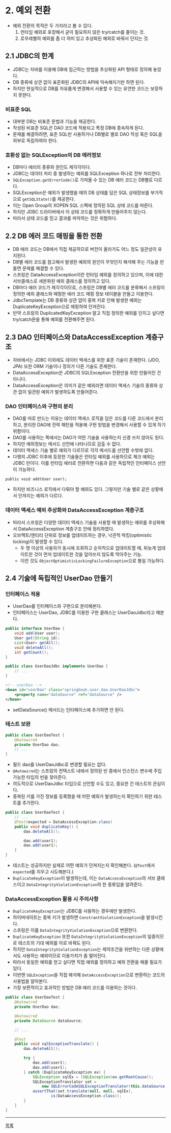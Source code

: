 # 2. 예외 전환

- 예외 전환의 목적은 두 가지라고 볼 수 있다.
    1. 런타임 예외로 포장해서 굳이 필요하지 않은 try/catch를 줄이는 것.
    2. 로우레벨의 예외를 좀 더 의미 있고 추상화된 예외로 바꿔서 던지는 것.

## 2.1 JDBC의 한계

- JDBC는 자바를 이용해 DB에 접근하는 방법을 추상화된 API 형태로 정의해 놓았다.
- DB 종류에 상관 없이 표준화된 JDBC의 API에 익숙해지기만 하면 된다.
- 하지만 현실적으로 DB를 자유롭게 변경해서 사용할 수 있는 유연한 코드는 보장하지 못한다.

### 비표준 SQL

- 대부분 DB는 비표준 문법과 기능을 제공한다.
- 작성된 비표준 SQL은 DAO 코드에 적용되고 특정 DB에 종속하게 된다.
- 문제를 해결하려면, 표준 SQL만 사용하거나 DB별로 별로 DAO 작성 혹은 SQL을 외부로 독립하여야 한다.

### 호환성 없는 SQLException의 DB 에러정보

- DB마다 에러의 종류와 원인도 제각각이다.
- JDBC는 데이터 처리 중 발생하는 예외를 SQLException 하나로 전부 처리한다.
- `SQLException.getErrorCode()`로 가져올 수 있는 DB 에러 코드는 DB별로 다르다.
- SQLException은 예외가 발생했을 때의 DB 상태를 담은 SQL 상태정보를 부가적으로 `getSQLState()`를 제공한다.
- 이는 Open Group의 XOPEN SQL 스펙에 정의된 SQL 상태 코드를 따른다.
- 하지만 JDBC 드라이버에서 이 상태 코드를 정확하게 만들어주지 않는다.
- 따라서 상태 코드를 믿고 결과를 파악하는 것은 위험하다.

## 2.2 DB 에러 코드 매핑을 통한 전환

- DB 에러 코드는 DB에서 직접 제공하므로 버전이 올라가도 어느 정도 일관성이 유지된다.
- DB별 에러 코드를 참고해서 발생한 예외의 원인이 무엇인지 해석해 주는 기능을 만들면 문제를 해결할 수 있다.
- 스프링은 DataAccessException이란 런타임 예외를 정의하고 있으며, 이에 대한 서브클래스로 세분화된 예외 클래스를 정의하고 있다.
- DB마다 에러 코드가 제각각이므로, 스프링은 DB별 에러 코드를 분류해서 스프링이 정의한 예외 클래스와 매핑한 에러 코드 매핑 정보 테이블을 만들고 이용한다.
- JdbcTemplate는 DB 종류와 상관 없이 중복 키로 인해 발생한 예외는 DuplicateKeyException으로 매핑하여 던져진다.
- 만약 스프링의 DuplicatedKeyException 말고 직접 정의한 예외를 던지고 싶다면 try/catch문을 통해 예외를 전환해주면 된다.

## 2.3 DAO 인터페이스와 DataAccessException 계층구조

- 자바에서는 JDBC 이외에도 데이터 엑세스를 위한 표준 기술이 존재한다. (JDO, JPA) 또한 ORM 기술이나 정의가 다른 기술도 존재한다.
- DataAccessException은 JDBC의 SQLException 전환만을 위한 만들어진 건 아니다.
- DataAccessException은 의미가 같은 예외라면 데이터 액세스 기술의 종류와 상관 없이 일관된 예외가 발생하도록 만들어준다.

### DAO 인터페이스와 구현의 분리

- DAO를 따로 만드는 이유는 데이터 액세스 로직을 담은 코드를 다른 코드에서 분리하고, 분리한 DAO에 전략 패턴을 적용해 구현 방법을 변경해서 사용할 수 있게 하기 위함이다.
- DAO를 사용하는 쪽에서는 DAO가 어떤 기술을 사용하는지 신경 쓰지 않아도 된다.
- 하지만 예외정보는 메서드 선언에 나타나므로 감출 수 없다.
- 데이터 액세스 기술 별로 예외가 다르므로 각각 메서드를 선언할 수밖에 없다.
- 다행히 JDBC 이후에 등장한 기술들은 런타임 예외를 사용하므로 체크 예외는 JDBC 만이다. 이를 런타임 에러로 전환하면 다음과 같은 독립적인 인터페이스 선언이 가능하다.

```
public void add(User user);
``` 

- 하지만 비즈니스 로직에서 다뤄야 할 예외도 있다. 그렇지만 기술 별로 같은 상황에서 던져지는 예외가 다르다.

### 데이터 액세스 예외 추상화와 DataAccessException 계층구조

- 따라서 스프링은 다양한 데이터 액세스 기술을 사용할 때 발생하는 예외를 추상화해서 DataAccessException 계층구조 안에 정리하였다.
- 오브젝트/엔티티 단위로 정보를 업데이트하는 경우, 낙관적 락킹(optimistic locking)이 발생할 수 있다.
    - 두 명 이상의 사용자가 동시에 조회하고 순차적으로 업데이트할 때, 뒤늦게 업데이트한 것이 먼저 업데이트한 것을 덮어쓰지 않도록 막아주는 기능.
    - 이런 것도 `ObjectOptimisticLockingFailureException`으로 통일 가능하다.
    
## 2.4 기술에 독립적인 UserDao 만들기

### 인터페이스 적용

- UserDao를 인터페이스와 구현으로 분리해본다.
- 인터페이스는 UserDao, JDBC를 이용한 구현 클래스는 UserDaoJdbc라고 해본다.

```java
public interface UserDao {
    void add(User user);
    User get(String id);
    List<User> getAll();
    void deleteAll();
    int getCount();
}
```

```java
public class UserDaoJdbc implements UserDao {
    // ...
}
```

```xml
<!-- userDao -->
<bean id="userDao" class="springbook.user.dao.UserDaoJdbc">
    <property name="dataSource" ref="dataSource" />
</bean>
```

- setDataSource() 메서드는 인터페이스에 추가하면 안 된다.

### 테스트 보완

```java
public class UserDaoTest {
    @Autowired
    private UserDao dao;
    // ...
}
```

- 필드 dao를 UserDaoJdbc로 변경할 필요는 없다.
- `@Autowired`는 스프링의 컨텍스트 내에서 정의된 빈 중에서 인스턴스 변수에 주입 가능한 타입의 빈을 찾아준다.
- 의도적으로 UserDaoJdbc 타입으로 선언할 수도 있고, 중요한 건 테스트의 관심이다.
- 중복된 키를 가진 정보를 등록했을 때 어떤 예외가 발생하는지 확인하기 위한 테스트를 추가한다.

```java
public class UserDaoTest {
    // ...
    @Test(expected = DataAccessException.class)
    public void duplicateKey() {
        dao.deleteAll();

        dao.add(user1);
        dao.add(user1);
    }
}
```

- 테스트는 성공하지만 실제로 어떤 예외가 던져지는지 확인해본다. (`@Test`에서 `expected`를 지우고 시도해본다.)
- `DuplicateKeyException`이 발생하는데, 이는 `DataAccessException`의 서브 클래스이고 `DataIntegrityViolationException`의 한 종류임을 알려준다.

### DataAccessException 활용 시 주의사항

- `DuplicateKeyException`는 JDBC를 사용하는 경우에만 발생한다.
- 하이버네이트는 중복 키가 발생하면 `ConstrantViolationException`을 발생시킨다.
- 스프링은 이를 `DataIntegrityViolationException`으로 변환한다.
- `DuplicateKeyException` 또한 `DataIntegrityViolationException`의 일종이므로 테스트의 기대 예외를 이로 바꿔도 된다.
- 하지만 `DataIntegrityViolationException`는 제약조건을 위반하는 다른 상황에서도 사용하는 예외이므로 이용가치가 좀 떨어진다.
- 따라서 동일한 예외를 얻고 싶다면 직접 예외를 정의하고 예외 전환을 해줄 필요가 있다.
- 이번엔 `SQLException`을 직접 해석해 `DataAccessException`으로 변환하는 코드의 사용법을 알아본다.
- 가장 보편적이고 효과적인 방법은 DB 에러 코드를 이용하는 것이다.

```java
public class UserDaoTest {
    @Autowired
    private UserDao dao;

    @Autowired
    private DataSource dataSource;

    // ...

    @Test
    public void sqlExceptionTranslate() {
        dao.deleteAll();

        try {
            dao.add(user1);
            dao.add(user1);
        } catch (DuplicateKeyException ex) {
            SQLException sqlEx = (SQLException)ex.getRootCause();
            SQLExceptionTranslator set =
                new SQLErrorCodeSQLExceptionTranslator(this.dataSource);
            assertThat(set.translate(null, null, sqlEx),
                    is(DataAccessException.class));
        }
    }
}
```

---
[목록](./index.md)
